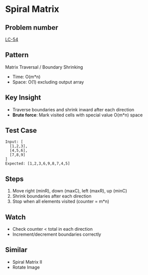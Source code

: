 # Spiral Matrix

## Problem number

[LC-54](https://leetcode.com/problems/spiral-matrix)

## Pattern

Matrix Traversal / Boundary Shrinking

- Time: O(m\*n)
- Space: O(1) excluding output array

## Key Insight

- Traverse boundaries and shrink inward after each direction
- **Brute force**: Mark visited cells with special value O(m\*n) space

## Test Case

```
Input: [
  [1,2,3],
  [4,5,6],
  [7,8,9]
]
Expected: [1,2,3,6,9,8,7,4,5]
```

## Steps

1. Move right (minR), down (maxC), left (maxR), up (minC)
2. Shrink boundaries after each direction
3. Stop when all elements visited (counter = m\*n)

## Watch

- Check counter < total in each direction
- Increment/decrement boundaries correctly

## Similar

- Spiral Matrix II
- Rotate Image
